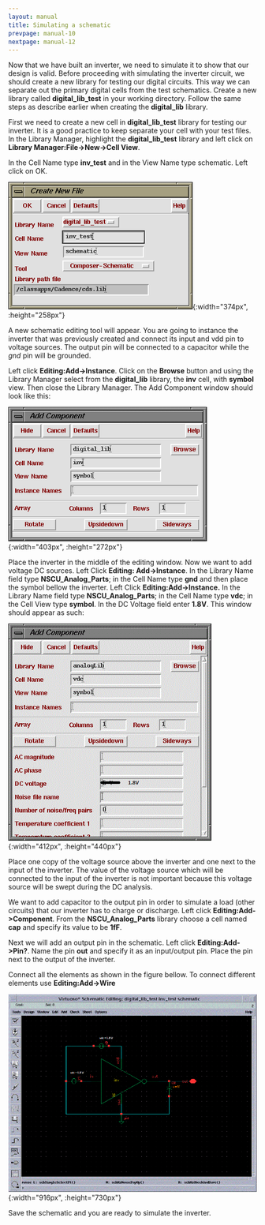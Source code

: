 ```yaml
---
layout: manual
title: Simulating a schematic
prevpage: manual-10
nextpage: manual-12
---
```


Now that we have built an inverter, we need to simulate it to show that our design is valid. Before proceeding with simulating the inverter circuit, we should create a new library for testing our digital circuits. This way we can separate out the primary digital cells from the test schematics. Create a new library called **digital\_lib\_test** in your working directory. Follow the same steps as describe earlier when creating the **digital\_lib** library.

First we need to create a new cell in **digital\_lib\_test** library for testing our inverter. It is a good practice to keep separate your cell with your test files. In the Library Manager, highlight the **digital\_lib\_test** library and left click on **Library Manager:File-\>New-\>Cell View**.

In the Cell Name type **inv\_test** and in the View Name type schematic. Left click on OK.

![](/images/manual/new_file_inv_test.gif){:width="374px", :height="258px"}

A new schematic editing tool will appear. You are going to instance the inverter that was previously created and connect its input and vdd pin to voltage sources. The output pin will be connected to a capacitor while the _gnd_ pin will be grounded.

Left click **Editing:Add-\>Instance**. Click on the **Browse** button and using the Library Manager select from the **digital\_lib** library, the **inv** cell, with **symbol** view. Then close the Library Manager. The Add Component window should look like this:

![](/images/manual/add_inv_test.gif){:width="403px", :height="272px"}

Place the inverter in the middle of the editing window. Now we want to add voltage DC sources. Left Click **Editing: Add-\>Instance**. In the Library Name field type **NSCU\_Analog\_Parts**; in the Cell Name type **gnd** and then place the symbol bellow the inverter. Left Click **Editing:Add-\>Instance.** In the Library Name field type **NSCU\_Analog\_Parts**; in the Cell Name type **vdc**; in the Cell View type **symbol**. In the DC Voltage field enter **1.8V**. This window should appear as such:

![](/images/manual/add_inv_test_vdc.gif){:width="412px", :height="440px"}

Place one copy of the voltage source above the inverter and one next to the input of the inverter. The value of the voltage source which will be connected to the input of the inverter is not important because this voltage source will be swept during the DC analysis.

We want to add capacitor to the output pin in order to simulate a load (other circuits) that our inverter has to charge or discharge. Left click **Editing:Add-\>Component**. From the **NSCU\_Analog\_Parts** library choose a cell named **cap** and specify its value to be **1fF**.

Next we will add an output pin in the schematic. Left click **Editing:Add-\>Pin?**. Name the pin **out** and specify it as an input/output pin. Place the pin next to the output of the inverter.

Connect all the elements as shown in the figure bellow. To connect different elements use **Editing:Add-\>Wire**

![](/images/manual/inv_test.gif){:width="916px", :height="730px"}

Save the schematic and you are ready to simulate the inverter.
